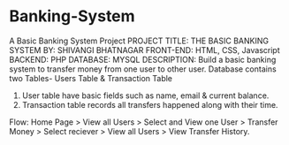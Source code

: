 # Banking-System
A Basic Banking System Project
PROJECT TITLE: THE BASIC BANKING SYSTEM
BY: SHIVANGI BHATNAGAR
FRONT-END: HTML, CSS, Javascript
BACKEND: PHP
DATABASE: MYSQL
DESCRIPTION: Build a basic banking system to transfer money from one user to other user.
Database contains two Tables- Users Table & Transaction Table 
1. User table have basic fields such as name, email & current balance. 
2. Transaction table records all transfers happened along with their time.  

Flow: Home Page > View all Users > Select and View one User > Transfer Money > Select reciever > View all Users > View Transfer History.
